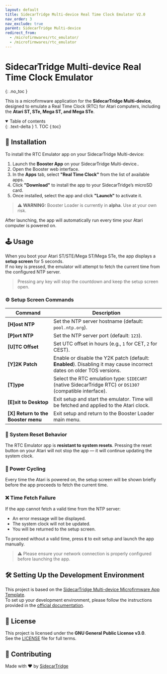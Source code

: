 ```yaml
---
layout: default
title: SidecarTridge Multi-device Real Time Clock Emulator V2.0
nav_order: 3
nav_exclude: true
parent: SidecarTridge Multi-device
redirect_from:
  - /microfirmwares/rtc_emulator/
  - /microfirmwares/rtc_emulator
---
```


# SidecarTridge Multi-device Real Time Clock Emulator
{: .no_toc }

This is a microfirmware application for the **SidecarTridge Multi-device**, designed to emulate a Real Time Clock (RTC) for Atari computers, including the **Atari ST, STe, Mega ST, and Mega STe**.

<details open markdown="block">
  <summary>
    Table of contents
  </summary>
  {: .text-delta }
1. TOC
{:toc}
</details>


## 🚀 Installation

To install the RTC Emulator app on your SidecarTridge Multi-device:

1. Launch the **Booster App** on your SidecarTridge  Multi-device..
2. Open the Booster web interface.
3. In the **Apps** tab, select **"Real Time Clock"** from the list of available apps.
4. Click **"Download"** to install the app to your SidecarTridge’s microSD card.
5. Once installed, select the app and click **"Launch"** to activate it.

> **⚠️ WARNING:** Booster Loader is currently in **alpha**. Use at your own risk.

After launching, the app will automatically run every time your Atari computer is powered on.

## 🕹️ Usage

When you boot your Atari ST/STE/Mega ST/Mega STe, the app displays a **setup screen** for 5 seconds.  
If no key is pressed, the emulator will attempt to fetch the current time from the configured NTP server.

> Pressing any key will stop the countdown and keep the setup screen open.

### ⚙️ Setup Screen Commands

| Command | Description |
|---------|-------------|
| **[H]ost NTP** | Set the NTP server hostname (default: `pool.ntp.org`). |
| **[P]ort NTP** | Set the NTP server port (default: `123`). |
| **[U]TC Offset** | Set UTC offset in hours (e.g., `1` for CET, `2` for CEST). |
| **[Y]2K Patch** | Enable or disable the Y2K patch (default: **Enabled**). Disabling it may cause incorrect dates on older TOS versions. |
| **[T]ype** | Select the RTC emulation type: `SIDECART` (native SidecarTridge RTC) or `DS1307` (compatible interface). |
| **[E]xit to Desktop** | Exit setup and start the emulator. Time will be fetched and applied to the Atari clock. |
| **[X] Return to the Booster menu** | Exit setup and return to the Booster Loader main menu. |

### 🔁 System Reset Behavior

The RTC Emulator app is **resistant to system resets**. Pressing the reset button on your Atari will not stop the app — it will continue updating the system clock.

### 🔌 Power Cycling

Every time the Atari is powered on, the setup screen will be shown briefly before the app proceeds to fetch the current time.

### ❌ Time Fetch Failure

If the app cannot fetch a valid time from the NTP server:
- An error message will be displayed.
- The system clock will not be updated.
- You will be returned to the setup screen.

To proceed without a valid time, press **`E`** to exit setup and launch the app manually.

> ⚠️ Please ensure your network connection is properly configured before launching the app.

## 🛠️ Setting Up the Development Environment

This project is based on the [SidecarTridge Multi-device Microfirmware App Template](https://github.com/sidecartridge/md-microfirmware-template).  
To set up your development environment, please follow the instructions provided in the [official documentation](https://docs.sidecartridge.com/sidecartridge-multidevice/programming/).


## 📄 License

This project is licensed under the **GNU General Public License v3.0**.  
See the [LICENSE](https://github.com/sidecartridge/md-rtc-emulator/blob/main/LICENSE) file for full terms.

## 🤝 Contributing
Made with ❤️ by [SidecarTridge](https://sidecartridge.com)
